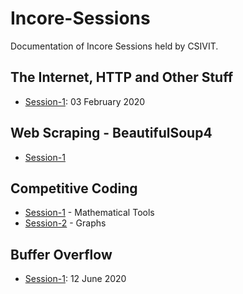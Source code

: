 # Incore-Sessions

Documentation of Incore Sessions held by CSIVIT.

## The Internet, HTTP and Other Stuff

- [Session-1](./The%20Internet%2C%20HTTP%2C%20and%20Stuff/Session-1.md): 03 February 2020

## Web Scraping - BeautifulSoup4

- [Session-1](./Web%20Scraping%20-%20BeautifulSoup4/Session-1.md)

## Competitive Coding

- [Session-1](./Competitive%20Coding/Session-1.md) - Mathematical Tools
- [Session-2](./Competitive%20Coding/Session-2.md) - Graphs

## Buffer Overflow

- [Session-1](./Buffer%20Overflow/Session-1.md): 12 June 2020
